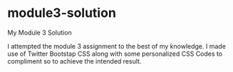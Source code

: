# module3-solution
 My Module 3 Solution

I attempted the module 3 assignment to the best of my knowledge. I made use of Twitter Bootstap CSS along with some personalized
CSS Codes to compliment so to achieve the intended result. 


